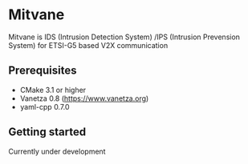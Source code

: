 # Mitvane
Mitvane is IDS (Intrusion Detection System) /IPS (Intrusion Prevension System) for ETSI-G5 based V2X communication​


## Prerequisites
- CMake 3.1 or higher
- Vanetza 0.8 (https://www.vanetza.org)
- yaml-cpp 0.7.0

## Getting started
Currently under development
